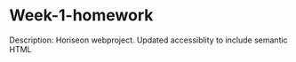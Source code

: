 # Week-1-homework

Description: Horiseon webproject. Updated accessiblity to include semantic HTML 


